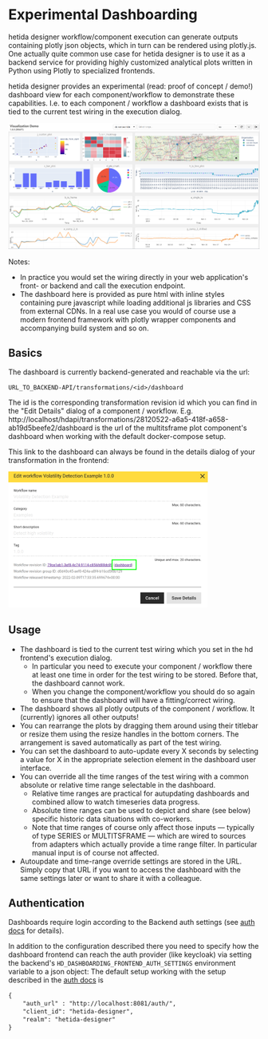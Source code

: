 # Experimental Dashboarding
hetida designer workflow/component execution can generate outputs containing plotly json objects, which in turn can be rendered using plotly.js. One actually quite common use case for hetida designer is to use it as a backend service for providing highly customized analytical plots written in Python using Plotly to specialized frontends.

hetida designer provides an experimental (read: proof of concept / demo!) dashboard view for each component/workflow to demonstrate these capabilities. I.e. to each component / workflow a dashboard exists that is tied to the current test wiring in the execution dialog.

![Example Dashboard for the Visualization Demo workflow](./assets/dashboard.png)

Notes:
* In practice you would set the wiring directly in your web application's front- or backend and call the execution endpoint.
* The dashboard here is provided as pure html with inline styles containing pure javascript while loading additional js libraries and CSS from external CDNs. In a real use case you would of course use a modern frontend framework with plotly wrapper components and accompanying build system and so on.

## Basics
The dashboard is currently backend-generated and reachable via the url:

```
URL_TO_BACKEND-API/transformations/<id>/dashboard
```
The id is the corresponding transformation revision id which you can find in the "Edit Details" dialog of a component / workflow. E.g. http://localhost/hdapi/transformations/28120522-a6a5-418f-a658-ab19d5beefe2/dashboard is the url of the multitsframe plot component's dashboard when working with the default docker-compose setup.

This link to the dashboard can always be found in the details dialog of your transformation in the frontend:

<img src="./assets/dashboarding_link_in_details_dialog.png" width=400 data-align="center">

## Usage
* The dashboard is tied to the current test wiring which you set in the hd frontend's execution dialog. 
    * In particular you need to execute your component / workflow there at least one time in order for the test wiring to be stored. Before that, the dashboard cannot work.
    * When you change the component/workflow you should do so again to ensure that the dashboard will have a fitting/correct wiring.
* The dashboard shows all plotly outputs of the component / workflow. It (currently) ignores all other outputs!
* You can rearrange the plots by dragging them around using their titlebar or resize them using the resize handles in the bottom corners. The arrangement is saved automatically as part of the test wiring.
* You can set the dashboard to auto-update every X seconds by selecting a value for X in the appropriate selection element in the dashboard user interface.
* You can override all the time ranges of the test wiring with a common absolute or relative time range selectable in the dashboard. 
    * Relative time ranges are practical for autupdating dashboards and combined allow to watch timeseries data progress.
    * Absolute time ranges can be used to depict and share (see below) specific historic data situations with co-workers.
    * Note that time ranges of course only affect those inputs — typically of type SERIES or MULTITSFRAME — which are wired to sources from adapters which actually provide a time range filter. In particular manual input is of course not affected.
* Autoupdate and time-range override settings are stored in the URL. Simply copy that URL if you want to access the dashboard with the same settings later or want to share it with a colleague.

## Authentication
Dashboards require login according to the Backend auth settings (see [auth docs](./enabling_openidconnect_auth.md) for details).

In addition to the configuration described there you need to specify how the dashboard frontend can reach the auth provider (like keycloak) via setting the backend's `HD_DASHBOARDING_FRONTEND_AUTH_SETTINGS` environment variable to a json object: The default setup working with the setup described in the [auth docs](./enabling_openidconnect_auth.md) is

```
{ 
    "auth_url" : "http://localhost:8081/auth/",
    "client_id": "hetida-designer",
    "realm": "hetida-designer"
}
```